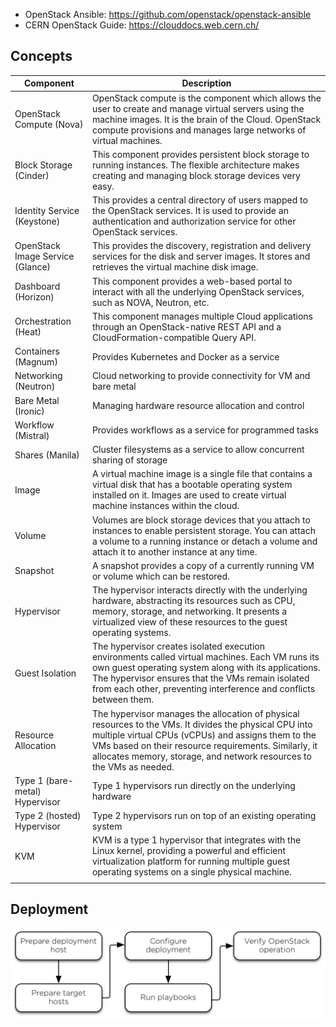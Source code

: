 - OpenStack Ansible: https://github.com/openstack/openstack-ansible
- CERN OpenStack Guide: https://clouddocs.web.cern.ch/



## Concepts

| Component                        | Description                                                  |
| -------------------------------- | ------------------------------------------------------------ |
| OpenStack Compute (Nova)         | OpenStack compute is the component which allows the user to create  and manage virtual servers using the machine images. It is the brain of  the Cloud. OpenStack compute provisions and manages large networks of  virtual machines. |
| Block Storage (Cinder)           | This component provides persistent block storage to running  instances. The flexible architecture makes creating and managing block  storage devices very easy. |
| Identity Service (Keystone)      | This provides a central directory of users mapped to the OpenStack  services. It is used to provide an authentication and authorization  service for other OpenStack services. |
| OpenStack Image Service (Glance) | This provides the discovery, registration and delivery services for  the disk and server images. It stores and retrieves the virtual machine  disk image. |
| Dashboard (Horizon)              | This component provides a web-based portal to interact with all the underlying OpenStack services, such as NOVA, Neutron, etc. |
| Orchestration (Heat)             | This component manages multiple Cloud applications through an  OpenStack-native REST API and a CloudFormation-compatible Query API. |
| Containers (Magnum)              | Provides Kubernetes and Docker as a service                  |
| Networking (Neutron)             | Cloud networking to provide connectivity for VM and bare metal |
| Bare Metal (Ironic)              | Managing hardware resource allocation and control            |
| Workflow (Mistral)               | Provides workflows as a service for programmed tasks         |
| Shares (Manila)                  | Cluster filesystems as a service to allow concurrent sharing of storage |
| Image                            | A virtual machine image is a single file that contains a virtual disk  that has a bootable operating system installed on it. Images are used to create virtual machine instances within the cloud. |
| Volume                           | Volumes are block storage devices that you attach to instances to enable persistent storage. You can attach a volume to a running instance or  detach a volume and attach it to another instance at any time. |
| Snapshot                         | A snapshot provides a copy of a currently running VM or volume which can be restored. |
| Hypervisor                       | The hypervisor interacts directly with the underlying hardware,  abstracting its resources such as CPU, memory, storage, and networking.  It presents a virtualized view of these resources to the guest operating systems. |
| Guest Isolation                  | The hypervisor creates isolated execution environments called virtual  machines. Each VM runs its own guest operating system along with its  applications. The hypervisor ensures that the VMs remain isolated from  each other, preventing interference and conflicts between them. |
| Resource Allocation              | The hypervisor manages the allocation of physical resources to the VMs.  It divides the physical CPU into multiple virtual CPUs (vCPUs) and  assigns them to the VMs based on their resource requirements. Similarly, it allocates memory, storage, and network resources to the VMs as  needed. |
| Type 1 (bare-metal) Hypervisor   | Type 1 hypervisors run directly on the underlying hardware   |
| Type 2 (hosted) Hypervisor       | Type 2 hypervisors run on top of an existing operating system |
| KVM                              | KVM is a type 1 hypervisor that integrates with the Linux kernel,  providing a powerful and efficient virtualization platform for running  multiple guest operating systems on a single physical machine. |
|                                  |                                                              |

## Deployment

![Deployment Workflow](./assets/installation-workflow-overview.png)

